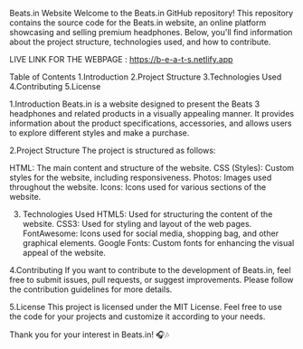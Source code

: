 Beats.in Website
Welcome to the Beats.in GitHub repository! This repository contains the source code for the Beats.in website, an online platform showcasing and selling premium headphones. Below, you'll find information about the project structure, technologies used, and how to contribute.

LIVE LINK FOR THE WEBPAGE : https://b-e-a-t-s.netlify.app

Table of Contents
1.Introduction
2.Project Structure
3.Technologies Used
4.Contributing
5.License


1.Introduction
Beats.in is a website designed to present the Beats 3 headphones and related products in a visually appealing manner. It provides information about the product specifications, accessories, and allows users to explore different styles and make a purchase.


2.Project Structure
The project is structured as follows:


HTML: The main content and structure of the website.
CSS (Styles): Custom styles for the website, including responsiveness.
Photos: Images used throughout the website.
Icons: Icons used for various sections of the website.


3. Technologies Used
HTML5: Used for structuring the content of the website.
CSS3: Used for styling and layout of the web pages.
FontAwesome: Icons used for social media, shopping bag, and other graphical elements.
Google Fonts: Custom fonts for enhancing the visual appeal of the website.


4.Contributing
If you want to contribute to the development of Beats.in, feel free to submit issues, pull requests, or suggest improvements. Please follow the contribution guidelines for more details.


5.License
This project is licensed under the MIT License. Feel free to use the code for your projects and customize it according to your needs.

Thank you for your interest in Beats.in! 🎧🎶
